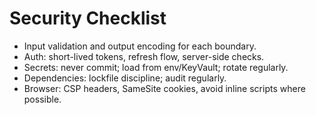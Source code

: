 # Security Checklist

- Input validation and output encoding for each boundary.
- Auth: short-lived tokens, refresh flow, server-side checks.
- Secrets: never commit; load from env/KeyVault; rotate regularly.
- Dependencies: lockfile discipline; audit regularly.
- Browser: CSP headers, SameSite cookies, avoid inline scripts where possible.
